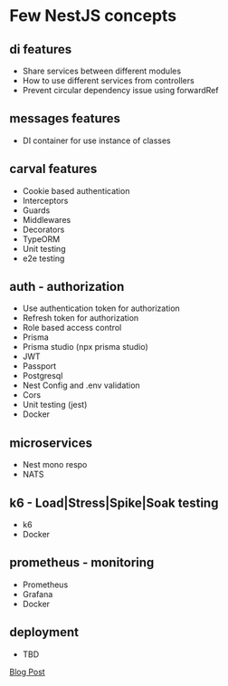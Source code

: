 # Few NestJS concepts

## di features
- Share services between different modules
- How to use different services from controllers
- Prevent circular dependency issue using forwardRef

## messages features
- DI container for use instance of classes

## carval features
- Cookie based authentication
- Interceptors
- Guards
- Middlewares
- Decorators
- TypeORM
- Unit testing
- e2e testing

## auth - authorization
- Use authentication token for authorization
- Refresh token for authorization
- Role based access control
- Prisma
- Prisma studio (npx prisma studio)
- JWT
- Passport
- Postgresql
- Nest Config and .env validation
- Cors
- Unit testing (jest)
- Docker

## microservices
- Nest mono respo
- NATS

## k6 - Load|Stress|Spike|Soak testing
- k6
- Docker

## prometheus - monitoring
- Prometheus
- Grafana
- Docker

## deployment
- TBD

[Blog Post](https://dilumdar.blogspot.com/2024/04/nestjs-basic-concepts.html)